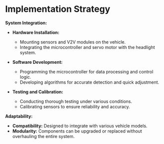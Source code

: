 # Implementation Strategy

**System Integration:**

- **Hardware Installation:**
  - Mounting sensors and V2V modules on the vehicle.
  - Integrating the microcontroller and servo motor with the headlight system.

- **Software Development:**
  - Programming the microcontroller for data processing and control logic.
  - Developing algorithms for accurate detection and quick adjustment.

- **Testing and Calibration:**
  - Conducting thorough testing under various conditions.
  - Calibrating sensors to ensure reliability and accuracy.

**Adaptability:**

- **Compatibility:** Designed to integrate with various vehicle models.
- **Modularity:** Components can be upgraded or replaced without overhauling the entire system.

